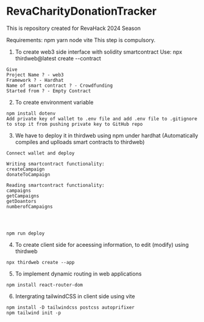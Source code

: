 # RevaCharityDonationTracker
This is repository created for RevaHack 2024 Season



Requirements:
npm
yarn
node
vite
This step is compulsory.


1.    To create web3 side interface with solidity smartcontract
    Use: npx thirdweb@latest create --contract

    Give
    Project Name ? - web3
    Framework ? - Hardhat
    Name of smart contract ? - Crowdfunding
    Started from ? - Empty Contract

    

2.    To create environment variable
  
    npm install dotenv
    Add private key of wallet to .env file and add .env file to .gitignore to stop it from pushing private key to GitHub repo

    

3.    We have to deploy it in thirdweb using npm under hardhat (Automatically compiles and uplloads smart contracts to thirdweb)

    Connect wallet and deploy

    Writing smartcontract functionality:
    createCampaign
    donateToCampaign

    Reading smartcontract functionality:
    campaigns
    getCampaigns
    getDoantors
    numberofCampaigns



    
    npm run deploy

    

4.    To create client side for aceessing information, to edit (modify) using thirdweb

    npx thirdweb create --app

    

5.    To implement dynamic routing in web applications

    npm install react-router-dom



6.    Intergrating tailwindCSS in client side using vite

    npm install -D tailwindcss postcss autoprifixer
    npm tailwind init -p
